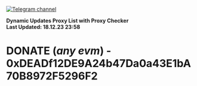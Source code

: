[![Telegram channel](https://img.shields.io/endpoint?url=https://runkit.io/damiankrawczyk/telegram-badge/branches/master?url=https://t.me/n4z4v0d)](https://t.me/n4z4v0d) 

**Dynamic Updates Proxy List with Proxy Checker**  
**Last Updated: 18.12.23 23:58**

# DONATE (_any evm_) - 0xDEADf12DE9A24b47Da0a43E1bA70B8972F5296F2
